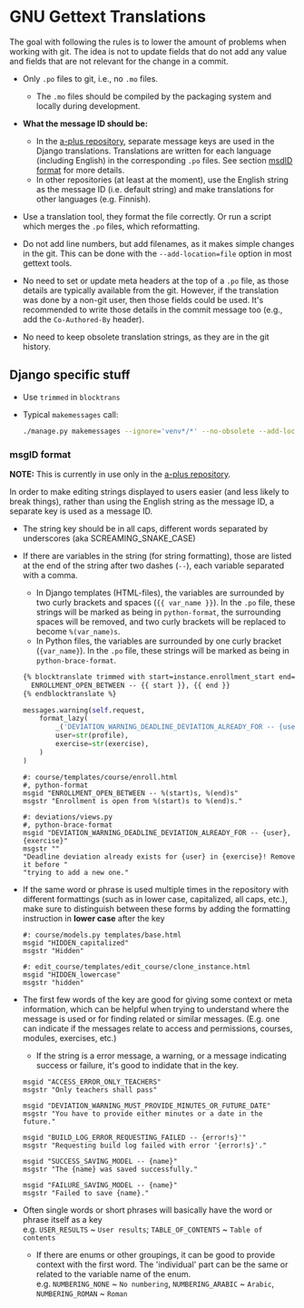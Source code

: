 # GNU Gettext Translations

The goal with following the rules is to lower the amount of problems when working with git.
The idea is not to update fields that do not add any value and fields that are not relevant for the change in a commit.

* Only `.po` files to git, i.e., no `.mo` files.

  * The `.mo` files should be compiled by the packaging system and locally during development.

* **What the message ID should be:**

  * In the [a-plus repository](https://github.com/apluslms/a-plus), separate message keys are used in the Django translations.
    Translations are written for each language (including English) in the corresponding `.po` files.
    See section [msdID format](#msgid-format) for more details.
  * In other repositories (at least at the moment), use the English string as the message ID (i.e. default string) and make translations for other languages (e.g. Finnish).

* Use a translation tool, they format the file correctly.
  Or run a script which merges the `.po` files, which reformatting.
* Do not add line numbers, but add filenames, as it makes simple changes in the git.
  This can be done with the `--add-location=file` option in most gettext tools.
* No need to set or update meta headers at the top of a `.po` file, as those details are typically available from the git.
  However, if the translation was done by a non-git user, then those fields could be used.
  It's recommended to write those details in the commit message too (e.g., add the `Co-Authored-By` header).
* No need to keep obsolete translation strings, as they are in the git history.


## Django specific stuff

* Use `trimmed` in `blocktrans`
* Typical `makemessages` call:

  ```sh
  ./manage.py makemessages --ignore='venv*/*' --no-obsolete --add-location file
  ```


### msgID format

**NOTE:** This is currently in use only in the [a-plus repository](https://github.com/apluslms/a-plus).

In order to make editing strings displayed to users easier (and less likely to break things), rather than using the English string as the message ID, a separate key is used as a message ID.

* The string key should be in all caps, different words separated by underscores (aka SCREAMING_SNAKE_CASE)
* If there are variables in the string (for string formatting), those are listed at the end of the string after two dashes (`--`), each variable separated with a comma.

  * In Django templates (HTML-files), the variables are surrounded by two curly brackets and spaces (`{{ var_name }}`).
    In the `.po` file, these strings will be marked as being in `python-format`, the surrounding spaces will be removed, and two curly brackets will be replaced to become `%(var_name)s`.
  * In Python files, the variables are surrounded by one curly bracket (`{var_name}`).
    In the `.po` file, these strings will be marked as being in `python-brace-format`.

  ```html
  {% blocktranslate trimmed with start=instance.enrollment_start end=instance.enrollment_end %}
    ENROLLMENT_OPEN_BETWEEN -- {{ start }}, {{ end }}
  {% endblocktranslate %}
  ```

  ```python
  messages.warning(self.request,
      format_lazy(
          _('DEVIATION_WARNING_DEADLINE_DEVIATION_ALREADY_FOR -- {user}, {exercise}'),
          user=str(profile),
          exercise=str(exercise),
      )
  )
  ```

  ```po
  #: course/templates/course/enroll.html
  #, python-format
  msgid "ENROLLMENT_OPEN_BETWEEN -- %(start)s, %(end)s"
  msgstr "Enrollment is open from %(start)s to %(end)s."

  #: deviations/views.py
  #, python-brace-format
  msgid "DEVIATION_WARNING_DEADLINE_DEVIATION_ALREADY_FOR -- {user}, {exercise}"
  msgstr ""
  "Deadline deviation already exists for {user} in {exercise}! Remove it before "
  "trying to add a new one."
  ```

* If the same word or phrase is used multiple times in the repository with different formattings (such as in lower case, capitalized, all caps, etc.), make sure to distinguish between these forms by adding the formatting instruction in **lower case** after the key

  ```po
  #: course/models.py templates/base.html
  msgid "HIDDEN_capitalized"
  msgstr "Hidden"

  #: edit_course/templates/edit_course/clone_instance.html
  msgid "HIDDEN_lowercase"
  msgstr "hidden"
  ```

* The first few words of the key are good for giving some context or meta information, which can be helpful when trying to understand where the message is used or for finding related or similar messages.
  (E.g. one can indicate if the messages relate to access and permissions, courses, modules, exercises, etc.)
  * If the string is a error message, a warning, or a message indicating success or failure, it's good to indidate that in the key.

  ```po
  msgid "ACCESS_ERROR_ONLY_TEACHERS"
  msgstr "Only teachers shall pass"

  msgid "DEVIATION_WARNING_MUST_PROVIDE_MINUTES_OR_FUTURE_DATE"
  msgstr "You have to provide either minutes or a date in the future."

  msgid "BUILD_LOG_ERROR_REQUESTING_FAILED -- {error!s}'"
  msgstr "Requesting build log failed with error '{error!s}'."

  msgid "SUCCESS_SAVING_MODEL -- {name}"
  msgstr "The {name} was saved successfully."

  msgid "FAILURE_SAVING_MODEL -- {name}"
  msgstr "Failed to save {name}."
  ```

* Often single words or short phrases will basically have the word or phrase itself as a key  
  e.g. `USER_RESULTS` ~ `User results`; `TABLE_OF_CONTENTS` ~ `Table of contents`
  * If there are enums or other groupings, it can be good to provide context with the first word.
    The 'individual' part can be the same or related to the variable name of the enum.  
    e.g. `NUMBERING_NONE` ~ `No numbering`, `NUMBERING_ARABIC` ~ `Arabic`, `NUMBERING_ROMAN` ~ `Roman`
